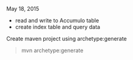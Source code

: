May 18, 2015

- read and write to Accumulo table
- create index table and query data

Create maven project using archetype:generate
> mvn archetype:generate
